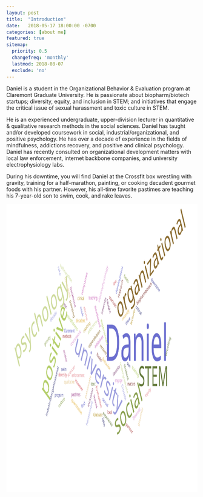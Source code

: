 ```yaml
---
layout: post
title:  "Introduction"
date:   2018-05-17 18:00:00 -0700
categories: [about me]
featured: true
sitemap:
  priority: 0.5
  changefreq: 'monthly'
  lastmod: 2018-08-07
  exclude: 'no'
---
```


Daniel is a student in the Organizational Behavior & Evaluation program at Claremont Graduate University. He is passionate about biopharm/biotech startups; diversity, equity, and inclusion in STEM; and initiatives that engage the critical issue of sexual harassment and toxic culture in STEM.

He is an experienced undergraduate, upper-division lecturer in quantitative & qualitative research methods in the social sciences. Daniel has taught and/or developed coursework in social, industrial/organizational, and positive psychology. He has over a decade of experience in the fields of mindfulness, addictions recovery, and positive and clinical psychology. Daniel has recently consulted on organizational development matters with local law enforcement, internet backbone companies, and university electrophysiology labs.

During his downtime, you will find Daniel at the Crossfit box wrestling with gravity, training for a half-marathon, painting, or cooking decadent gourmet foods with his partner. However, his all-time favorite pastimes are teaching his 7-year-old son to swim, cook, and rake leaves.

<p align="center">
       <img src="/assets/image/2018-05-17-introduction-5.svg" height="760" width="1280">
</p>
